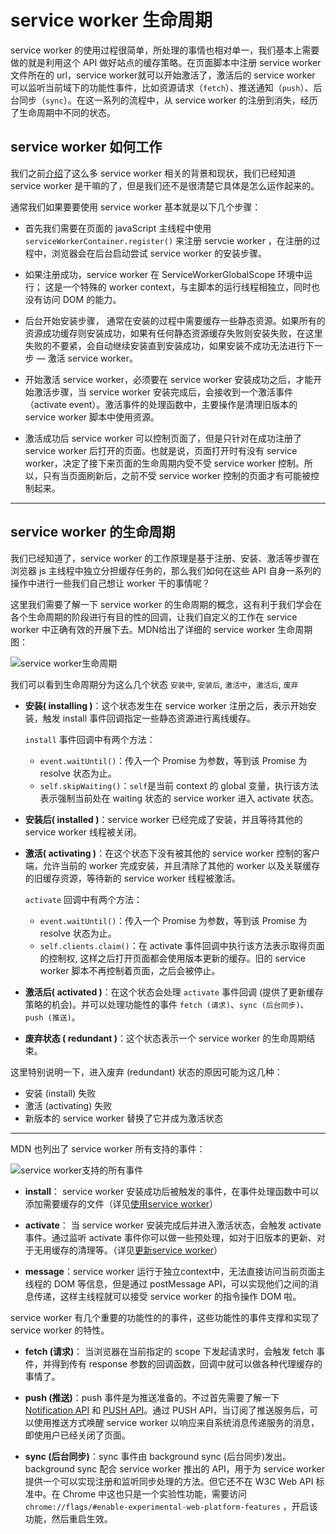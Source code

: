 service worker 生命周期
===


service worker 的使用过程很简单，所处理的事情也相对单一，我们基本上需要做的就是利用这个 API 做好站点的缓存策略。在页面脚本中注册 service worker 文件所在的 url，service worker就可以开始激活了，激活后的 service worker 可以监听当前域下的功能性事件，比如资源请求（`fetch`）、推送通知（`push`）、后台同步（`sync`）。在这一系列的流程中，从 service worker 的注册到消失，经历了生命周期中不同的状态。


## service worker 如何工作

我们之前[介绍](./service-worker-introduction.md)了这么多 service worker 相关的背景和现状，我们已经知道 service worker 是干嘛的了，但是我们还不是很清楚它具体是怎么运作起来的。


通常我们如果要要使用 service worker 基本就是以下几个步骤：

- 首先我们需要在页面的 javaScript 主线程中使用 `serviceWorkerContainer.register()` 来注册 servcie worker ，在注册的过程中，浏览器会在后台启动尝试 service worker 的安装步骤。

- 如果注册成功，service worker 在 ServiceWorkerGlobalScope 环境中运行； 这是一个特殊的 worker context，与主脚本的运行线程相独立，同时也没有访问 DOM 的能力。

- 后台开始安装步骤， 通常在安装的过程中需要缓存一些静态资源。如果所有的资源成功缓存则安装成功，如果有任何静态资源缓存失败则安装失败，在这里失败的不要紧，会自动继续安装直到安装成功，如果安装不成功无法进行下一步 — 激活 service worker。

- 开始激活 service worker，必须要在 service worker 安装成功之后，才能开始激活步骤，当 service worker 安装完成后，会接收到一个激活事件（activate event）。激活事件的处理函数中，主要操作是清理旧版本的 service worker 脚本中使用资源。

- 激活成功后 service worker 可以控制页面了，但是只针对在成功注册了 service worker 后打开的页面。也就是说，页面打开时有没有 service worker，决定了接下来页面的生命周期内受不受 service worker 控制。所以，只有当页面刷新后，之前不受 service worker 控制的页面才有可能被控制起来。


-----

## service worker 的生命周期


我们已经知道了，service worker 的工作原理是基于注册、安装、激活等步骤在浏览器 js 主线程中独立分担缓存任务的，那么我们如何在这些 API 自身一系列的操作中进行一些我们自己想让 worker 干的事情呢？

这里我们需要了解一下 service worker 的生命周期的概念，这有利于我们学会在各个生命周期的阶段进行有目的性的回调，让我们自定义的工作在 service worker 中正确有效的开展下去。MDN给出了详细的 service worker 生命周期图：

![service worker生命周期](https://mdn.mozillademos.org/files/12636/sw-lifecycle.png)

我们可以看到生命周期分为这么几个状态 `安装中`, `安装后`, `激活中`，`激活后`, `废弃`

- **安装( installing )**：这个状态发生在 service worker 注册之后，表示开始安装，触发 install 事件回调指定一些静态资源进行离线缓存。

    `install` 事件回调中有两个方法：

    - `event.waitUntil()`：传入一个 Promise 为参数，等到该 Promise 为 resolve 状态为止。
    - `self.skipWaiting()`：`self`是当前 context 的 global 变量，执行该方法表示强制当前处在 waiting 状态的 service worker 进入 activate 状态。

- **安装后( installed )**：service worker 已经完成了安装，并且等待其他的 service worker 线程被关闭。

- **激活( activating )**：在这个状态下没有被其他的 service worker 控制的客户端，允许当前的 worker 完成安装，并且清除了其他的 worker 以及关联缓存的旧缓存资源，等待新的 service worker 线程被激活。

    `activate` 回调中有两个方法：

    - `event.waitUntil()`：传入一个 Promise 为参数，等到该 Promise 为 resolve 状态为止。
    - `self.clients.claim()`：在 activate 事件回调中执行该方法表示取得页面的控制权, 这样之后打开页面都会使用版本更新的缓存。旧的 service worker 脚本不再控制着页面，之后会被停止。


- **激活后( activated )**：在这个状态会处理 `activate` 事件回调 (提供了更新缓存策略的机会)。并可以处理功能性的事件 `fetch (请求)`、`sync (后台同步)`、`push (推送)`。


- **废弃状态 ( redundant )**：这个状态表示一个 service worker 的生命周期结束。


这里特别说明一下，进入废弃 (redundant) 状态的原因可能为这几种：

- 安装 (install) 失败
- 激活 (activating) 失败
- 新版本的 service worker 替换了它并成为激活状态


----

MDN 也列出了 service worker 所有支持的事件：

![service worker支持的所有事件](https://mdn.mozillademos.org/files/12632/sw-events.png)


- **install**： service worker 安装成功后被触发的事件，在事件处理函数中可以添加需要缓存的文件（详见[使用service worker](./how-to-use-service-worker.md)）


- **activate**： 当 service worker 安装完成后并进入激活状态，会触发 activate 事件。通过监听 activate 事件你可以做一些预处理，如对于旧版本的更新、对于无用缓存的清理等。（详见[更新service worker](./how-to-use-service-worker.md)）

- **message**：service worker 运行于独立context中，无法直接访问当前页面主线程的 DOM 等信息，但是通过 postMessage API，可以实现他们之间的消息传递，这样主线程就可以接受 service worker 的指令操作 DOM 啦。




service worker 有几个重要的功能性的的事件，这些功能性的事件支撑和实现了 service worker 的特性。


- **fetch (请求)**： 当浏览器在当前指定的 scope 下发起请求时，会触发 fetch 事件，并得到传有 response 参数的回调函数，回调中就可以做各种代理缓存的事情了。

- **push (推送)**：push 事件是为推送准备的。不过首先需要了解一下 [Notification API](https://developer.mozilla.org/zh-CN/docs/Web/API/notification) 和 [PUSH API](https://developer.mozilla.org/zh-CN/docs/Web/API/Push_API)。通过 PUSH API，当订阅了推送服务后，可以使用推送方式唤醒 service worker 以响应来自系统消息传递服务的消息，即使用户已经关闭了页面。

- **sync (后台同步)**：sync 事件由 background sync (后台同步)发出。background sync 配合 service worker 推出的 API，用于为 service worker 提供一个可以实现注册和监听同步处理的方法。但它还不在 W3C Web API 标准中。在 Chrome 中这也只是一个实验性功能，需要访问 `chrome://flags/#enable-experimental-web-platform-features` ，开启该功能，然后重启生效。
